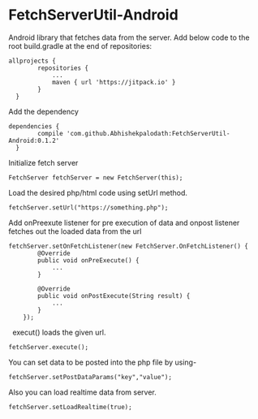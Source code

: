 # FetchServerUtil-Android
Android library that fetches data from the server.
Add below code to the root build.gradle at the end of repositories:

    allprojects {
		    repositories {
			    ...
			    maven { url 'https://jitpack.io' }
		    }
	  }
    
Add the dependency
    
    dependencies {
	        compile 'com.github.Abhishekpalodath:FetchServerUtil-Android:0.1.2'
	  }

Initialize fetch server

    FetchServer fetchServer = new FetchServer(this);
    
Load the desired php/html code using setUrl method.

    fetchServer.setUrl("https://something.php");

Add onPreexute listener for pre execution of data and onpost listener fetches out the loaded data from the url
    
    fetchServer.setOnFetchListener(new FetchServer.OnFetchListener() {
            @Override
            public void onPreExecute() {
                ...
            }

            @Override
            public void onPostExecute(String result) {
                ...
            }
        });
  
execut() loads the given url.

    fetchServer.execute();
    
You can set data to be posted into the php file by using-

    fetchServer.setPostDataParams("key","value");
    
Also you can load realtime data from server.

    fetchServer.setLoadRealtime(true);
